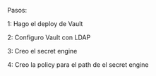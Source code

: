 

Pasos:

1: Hago el deploy de Vault

2: Configuro Vault con LDAP 

3: Creo el secret engine

4: Creo la policy para el path de el secret engine